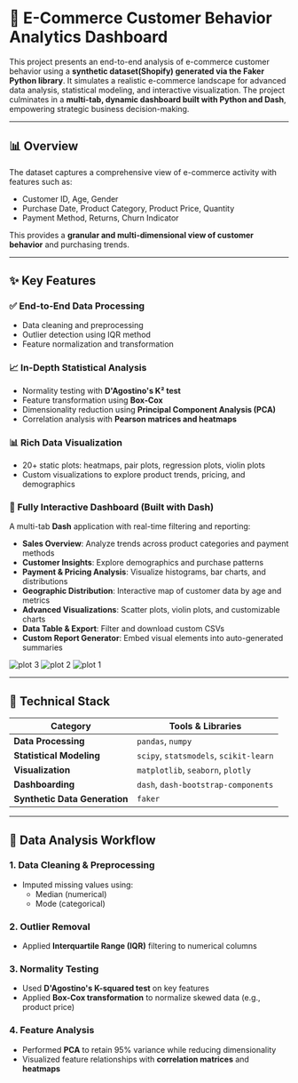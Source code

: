 # 🛒 E-Commerce Customer Behavior Analytics Dashboard

This project presents an end-to-end analysis of e-commerce customer behavior using a **synthetic dataset(Shopify) generated via the Faker Python library**. It simulates a realistic e-commerce landscape for advanced data analysis, statistical modeling, and interactive visualization. The project culminates in a **multi-tab, dynamic dashboard built with Python and Dash**, empowering strategic business decision-making.

---

## 📊 Overview

The dataset captures a comprehensive view of e-commerce activity with features such as:

- Customer ID, Age, Gender  
- Purchase Date, Product Category, Product Price, Quantity  
- Payment Method, Returns, Churn Indicator

This provides a **granular and multi-dimensional view of customer behavior** and purchasing trends.

---

## ✨ Key Features

### ✅ End-to-End Data Processing
- Data cleaning and preprocessing
- Outlier detection using IQR method
- Feature normalization and transformation

### 📈 In-Depth Statistical Analysis
- Normality testing with **D'Agostino's K² test**
- Feature transformation using **Box-Cox**
- Dimensionality reduction using **Principal Component Analysis (PCA)**
- Correlation analysis with **Pearson matrices and heatmaps**

### 📊 Rich Data Visualization
- 20+ static plots: heatmaps, pair plots, regression plots, violin plots
- Custom visualizations to explore product trends, pricing, and demographics

### 🧭 Fully Interactive Dashboard (Built with Dash)
A multi-tab **Dash** application with real-time filtering and reporting:

- **Sales Overview**: Analyze trends across product categories and payment methods
- **Customer Insights**: Explore demographics and purchase patterns
- **Payment & Pricing Analysis**: Visualize histograms, bar charts, and distributions
- **Geographic Distribution**: Interactive map of customer data by age and metrics
- **Advanced Visualizations**: Scatter plots, violin plots, and customizable charts
- **Data Table & Export**: Filter and download custom CSVs
- **Custom Report Generator**: Embed visual elements into auto-generated summaries


![plot 3](https://github.com/user-attachments/assets/0ebb2047-c647-4cf4-aeb8-b1a35209d8b1)
![plot 2](https://github.com/user-attachments/assets/3d1aab18-a9b0-4a10-ab3e-b6c3dff574dc)
![plot 1](https://github.com/user-attachments/assets/1ead956c-bbf5-4962-8429-5c5716c341a7)

---

## 🧪 Technical Stack

| Category | Tools & Libraries |
|---------|------------------|
| **Data Processing** | `pandas`, `numpy` |
| **Statistical Modeling** | `scipy`, `statsmodels`, `scikit-learn` |
| **Visualization** | `matplotlib`, `seaborn`, `plotly` |
| **Dashboarding** | `dash`, `dash-bootstrap-components` |
| **Synthetic Data Generation** | `faker` |

---

## 🧮 Data Analysis Workflow

### 1. **Data Cleaning & Preprocessing**
- Imputed missing values using:
  - Median (numerical)
  - Mode (categorical)

### 2. **Outlier Removal**
- Applied **Interquartile Range (IQR)** filtering to numerical columns

### 3. **Normality Testing**
- Used **D'Agostino's K-squared test** on key features  
- Applied **Box-Cox transformation** to normalize skewed data (e.g., product price)

### 4. **Feature Analysis**
- Performed **PCA** to retain 95% variance while reducing dimensionality
- Visualized feature relationships with **correlation matrices** and **heatmaps**
